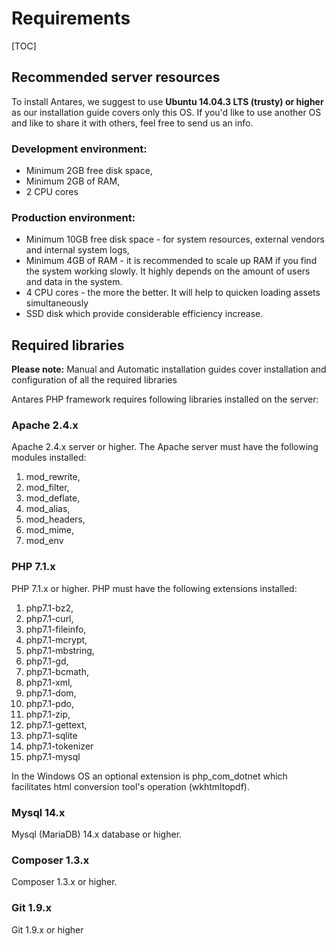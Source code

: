 # Requirements  

[TOC]

## Recommended server resources

To install Antares, we suggest to use **Ubuntu 14.04.3 LTS (trusty) or higher** as our installation guide covers only this OS. If you'd like to use another OS and like to share it with others, feel free to send us an info.

### Development environment:

* Minimum 2GB free disk space,      
* Minimum 2GB of RAM,      
* 2 CPU cores

### Production environment:

* Minimum 10GB free disk space - for system resources, external vendors and internal system logs,       
* Minimum 4GB of RAM - it is recommended to scale up RAM if you find the system working slowly. It highly depends on the amount of users and data in the system.
* 4 CPU cores - the more the better. It will help to quicken loading assets simultaneously      
* SSD disk which provide considerable efficiency increase.


## Required libraries

 **Please note:** Manual and Automatic installation guides cover installation and configuration of all the required libraries
 
 Antares PHP framework requires following libraries installed on the server:

### Apache 2.4.x

Apache 2.4.x server or higher. The Apache server must have the following modules installed:     

1. mod_rewrite, 
2. mod_filter, 
3. mod_deflate, 
4. mod_alias, 
5. mod_headers, 
6. mod_mime, 
7. mod_env

### PHP 7.1.x

PHP 7.1.x or higher. PHP must have the following extensions installed:    

1. php7.1-bz2, 
2. php7.1-curl, 
3. php7.1-fileinfo, 
4. php7.1-mcrypt, 
5. php7.1-mbstring, 
6. php7.1-gd, 
7. php7.1-bcmath, 
9. php7.1-xml, 
10. php7.1-dom, 
11. php7.1-pdo,  
12. php7.1-zip,
13. php7.1-gettext,
14. php7.1-sqlite
15. php7.1-tokenizer    
16. php7.1-mysql

In the Windows OS an optional extension is php_com_dotnet which facilitates html conversion tool's operation (wkhtmltopdf).

### Mysql 14.x
    
Mysql (MariaDB) 14.x database or higher.

### Composer 1.3.x

Composer 1.3.x or higher.

### Git 1.9.x    

Git 1.9.x or higher



      
           
